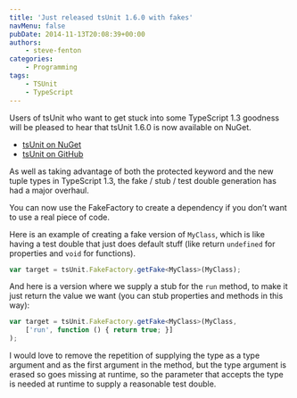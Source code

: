 ```yaml
---
title: 'Just released tsUnit 1.6.0 with fakes'
navMenu: false
pubDate: 2014-11-13T20:08:39+00:00
authors:
    - steve-fenton
categories:
    - Programming
tags:
    - TSUnit
    - TypeScript
---
```


Users of tsUnit who want to get stuck into some TypeScript 1.3 goodness will be pleased to hear that tsUnit 1.6.0 is now available on NuGet.

- [tsUnit on NuGet](https://www.nuget.org/packages?q=tsunit)
- [tsUnit on GitHub](https://github.com/Steve-Fenton/tsUnit)

As well as taking advantage of both the protected keyword and the new tuple types in TypeScript 1.3, the fake / stub / test double generation has had a major overhaul.

You can now use the FakeFactory to create a dependency if you don’t want to use a real piece of code.

Here is an example of creating a fake version of `MyClass`, which is like having a test double that just does default stuff (like return `undefined` for properties and `void` for functions).

```typescript
var target = tsUnit.FakeFactory.getFake<MyClass>(MyClass);
```

And here is a version where we supply a stub for the `run` method, to make it just return the value we want (you can stub properties and methods in this way):

```typescript
var target = tsUnit.FakeFactory.getFake<MyClass>(MyClass,
    ['run', function () { return true; }]
);
```

I would love to remove the repetition of supplying the type as a type argument and as the first argument in the method, but the type argument is erased so goes missing at runtime, so the parameter that accepts the type is needed at runtime to supply a reasonable test double.
